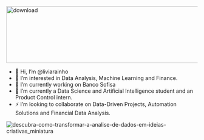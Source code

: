 <img src="https://github.com/user-attachments/assets/ef0e62be-0c88-4d9c-9bf3-443ee079fd2a" alt="download" width="1000" height="150">

- 👋 Hi, I’m @liviarainho
- 👀 I’m interested in Data Analysis, Machine Learning and Finance. 
- 🔭 I’m currently working on Banco Sofisa
- 🌱 I’m currently a Data Science and Artificial Intelligence student and an Product Control intern.
- ⚡ I’m looking to collaborate on Data-Driven Projects, Automation Solutions and Financial Data Analysis.

<!---
liviarainho/liviarainho is a ✨ special ✨ repository because its `README.md` (this file) appears on your GitHub profile.
You can click the Preview link to take a look at your changes.
--->

![descubra-como-transformar-a-analise-de-dados-em-ideias-criativas_miniatura](https://github.com/user-attachments/assets/6a346084-323c-416a-85fa-ee77c3d1bb8e)
